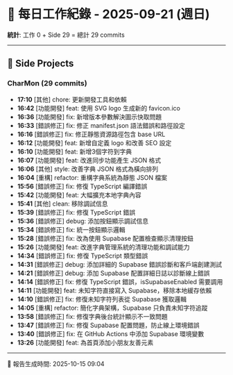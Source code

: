 # 📅 每日工作紀錄 - 2025-09-21 (週日)

**統計**: 工作 0 + Side 29 = 總計 29 commits

---

## 🎨 Side Projects

### CharMon (29 commits)

- **17:10** [其他] chore: 更新開發工具和依賴
- **16:42** [功能開發] feat: 使用 SVG logo 生成新的 favicon.ico
- **16:36** [功能開發] fix: 新增版本參數解決圖示快取問題
- **16:33** [錯誤修正] fix: 修正 manifest.json 語法錯誤和路徑設定
- **16:16** [錯誤修正] fix: 修正靜態資源路徑包含 base URL
- **16:12** [功能開發] feat: 新增自定義 logo 和改善 SEO 設定
- **16:10** [功能開發] feat: 新增3個字符到字典
- **16:07** [功能開發] feat: 改進同步功能產生 JSON 格式
- **16:06** [其他] style: 改善字典 JSON 格式為橫向排列
- **16:04** [重構] refactor: 重構字典系統為靜態 JSON 檔案
- **15:56** [錯誤修正] fix: 修復 TypeScript 編譯錯誤
- **15:42** [功能開發] feat: 大幅擴充本地字典內容
- **15:41** [其他] clean: 移除調試信息
- **15:39** [錯誤修正] fix: 修復 TypeScript 錯誤
- **15:36** [錯誤修正] debug: 添加按鈕顯示調試信息
- **15:34** [錯誤修正] fix: 統一按鈕顯示邏輯
- **15:28** [錯誤修正] fix: 改為使用 Supabase 配置檢查顯示清理按鈕
- **15:26** [功能開發] feat: 改進字典管理系統的清理功能和調試能力
- **14:34** [錯誤修正] fix: 修復 TypeScript 類型錯誤
- **14:31** [錯誤修正] debug: 添加詳細的 Supabase 錯誤診斷和客戶端創建測試
- **14:21** [錯誤修正] debug: 添加 Supabase 配置詳細日誌以診斷線上錯誤
- **14:14** [錯誤修正] fix: 修復 TypeScript 錯誤，isSupabaseEnabled 需要調用
- **14:11** [功能開發] feat: 未知字符直接寫入 Supabase，移除本地緩存依賴
- **14:10** [錯誤修正] fix: 修復未知字符列表從 Supabase 獲取邏輯
- **14:05** [重構] refactor: 簡化字典架構，Supabase 只負責未知字符追蹤
- **13:58** [錯誤修正] fix: 修復字典後台統計顯示不一致問題
- **13:47** [錯誤修正] fix: 修復 Supabase 配置問題，防止線上環境錯誤
- **13:40** [錯誤修正] fix: 在 GitHub Actions 中添加 Supabase 環境變數
- **13:26** [功能開發] feat: 為首頁添加小朋友友善元素

---

📅 報告生成時間: 2025-10-15 09:04
